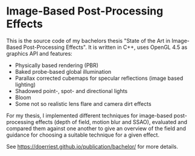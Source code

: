 # Image-Based Post-Processing Effects

This is the source code of my bachelors thesis "State of the Art in Image-Based Post-Processing Effects". It is written in C++, uses OpenGL 4.5 as graphics API and features:

- Physically based rendering (PBR)
- Baked probe-based global illumination
- Parallax corrected cubemaps for specular reflections (image based lighting)
- Shadowed point-, spot- and directional lights
- Bloom
- Some not so realistic lens flare and camera dirt effects

For my thesis, I implemented different techniques for image-based post-processing effects (depth of field, motion blur and SSAO), evaluated and compared them against one another to give an overview of the field and guidance for choosing a suitable technique for a given effect.

See https://doerriest.github.io/publication/bachelor/ for more details.